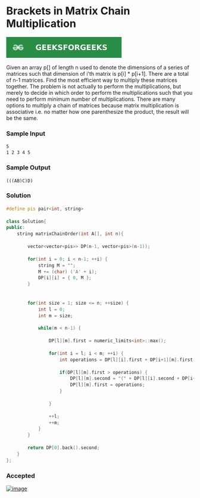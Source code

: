 # Brackets in Matrix Chain Multiplication

[![Problem Link](../assets/gfg.svg)](https://practice.geeksforgeeks.org/problems/brackets-in-matrix-chain-multiplication1024/1/#)

Given an array p[] of length n used to denote the dimensions of a series of matrices such that dimension of i'th matrix is p[i] * p[i+1]. There are a total of n-1 matrices. Find the most efficient way to multiply these matrices together. 
The problem is not actually to perform the multiplications, but merely to decide in which order to perform the multiplications such that you need to perform minimum number of multiplications. There are many options to multiply a chain of matrices because matrix multiplication is associative i.e. no matter how one parenthesize the product, the result will be the same.

### Sample Input
```
5
1 2 3 4 5
```
### Sample Output
```
(((AB)C)D)
```

### Solution
```cpp
#define pis pair<int, string> 

class Solution{
public:
    string matrixChainOrder(int A[], int n){
        
        vector<vector<pis>> DP(n-1, vector<pis>(n-1));

        for(int i = 0; i < n-1; ++i) {
            string M = "";
            M += (char) ('A' + i);
            DP[i][i] = { 0, M };
        }
        

        for(int size = 1; size <= n; ++size) {
            int l = 0;
            int m = size;

            while(m < n-1) {

                DP[l][m].first = numeric_limits<int>::max();
    
                for(int i = l; i < m; ++i) {
                    int operations = DP[l][i].first + DP[i+1][m].first + A[l]*A[i+1]*A[m+1];

                    if(DP[l][m].first > operations) {
                        DP[l][m].second = "(" + DP[l][i].second + DP[i+1][m].second + ")";
                        DP[l][m].first = operations;
                    }
                    
                }

                ++l;
                ++m;
            }
        }

        return DP[0].back().second;
    }
};
```

### Accepted
[![image](https://user-images.githubusercontent.com/44930179/148676012-b102b552-c60c-4f07-aa12-05d904b16691.png)](https://practice.geeksforgeeks.org/viewSol.php?subId=9b85d4c8a879148be735610bcf007721&pid=705397&user=jhasuraj)
